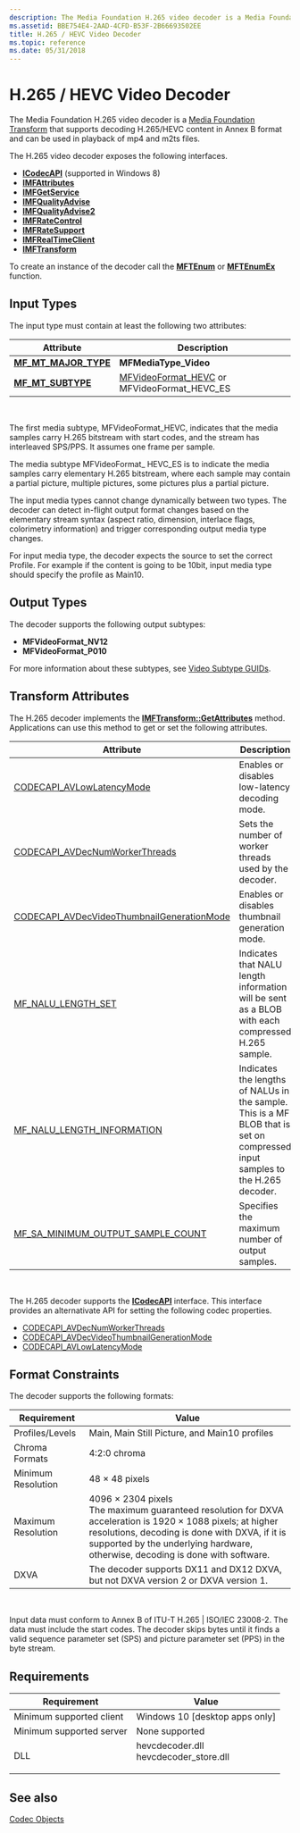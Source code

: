 ```yaml
---
description: The Media Foundation H.265 video decoder is a Media Foundation Transform that supports decoding H.265/HEVC content in Annex B format and can be used in playback of mp4 and m2ts files.
ms.assetid: BBE754E4-2AAD-4CFD-B53F-2B66693502EE
title: H.265 / HEVC Video Decoder
ms.topic: reference
ms.date: 05/31/2018
---
```


# H.265 / HEVC Video Decoder

The Media Foundation H.265 video decoder is a [Media Foundation Transform](media-foundation-transforms.md) that supports decoding H.265/HEVC content in Annex B format and can be used in playback of mp4 and m2ts files.

The H.265 video decoder exposes the following interfaces.

-   [**ICodecAPI**](/windows/win32/api/strmif/nn-strmif-icodecapi) (supported in Windows 8)
-   [**IMFAttributes**](/windows/desktop/api/mfobjects/nn-mfobjects-imfattributes)
-   [**IMFGetService**](/windows/desktop/api/mfidl/nn-mfidl-imfgetservice)
-   [**IMFQualityAdvise**](/windows/desktop/api/mfidl/nn-mfidl-imfqualityadvise)
-   [**IMFQualityAdvise2**](/windows/desktop/api/mfidl/nn-mfidl-imfqualityadvise2)
-   [**IMFRateControl**](/windows/desktop/api/mfidl/nn-mfidl-imfratecontrol)
-   [**IMFRateSupport**](/windows/desktop/api/mfidl/nn-mfidl-imfratesupport)
-   [**IMFRealTimeClient**](/windows/desktop/api/mfidl/nn-mfidl-imfrealtimeclient)
-   [**IMFTransform**](/windows/desktop/api/mftransform/nn-mftransform-imftransform)

To create an instance of the decoder call the [**MFTEnum**](/windows/desktop/api/mfapi/nf-mfapi-mftenum) or [**MFTEnumEx**](/windows/desktop/api/mfapi/nf-mfapi-mftenumex) function.

## Input Types

The input type must contain at least the following two attributes:



| Attribute                                                 | Description                                                                                   |
|-----------------------------------------------------------|-----------------------------------------------------------------------------------------------|
| [**MF\_MT\_MAJOR\_TYPE**](mf-mt-major-type-attribute.md) | **MFMediaType\_Video**                                                                        |
| [**MF\_MT\_SUBTYPE**](mf-mt-subtype-attribute.md)        | [MFVideoFormat\_HEVC](video-subtype-guids.md) or MFVideoFormat\_HEVC\_ES |



 

The first media subtype, MFVideoFormat\_HEVC, indicates that the media samples carry H.265 bitstream with start codes, and the stream has interleaved SPS/PPS. It assumes one frame per sample.

The media subtype MFVideoFormat\_ HEVC\_ES is to indicate the media samples carry elementary H.265 bitstream, where each sample may contain a partial picture, multiple pictures, some pictures plus a partial picture.

The input media types cannot change dynamically between two types. The decoder can detect in-flight output format changes based on the elementary stream syntax (aspect ratio, dimension, interlace flags, colorimetry information) and trigger corresponding output media type changes.

For input media type, the decoder expects the source to set the correct Profile. For example if the content is going to be 10bit, input media type should specify the profile as Main10.

## Output Types

The decoder supports the following output subtypes:

-   **MFVideoFormat\_NV12**
-   **MFVideoFormat\_P010**

For more information about these subtypes, see [Video Subtype GUIDs](video-subtype-guids.md).

## Transform Attributes

The H.265 decoder implements the [**IMFTransform::GetAttributes**](/windows/desktop/api/mftransform/nf-mftransform-imftransform-getattributes) method. Applications can use this method to get or set the following attributes.



| Attribute                                                                                       | Description                                                                                                                   |
|-------------------------------------------------------------------------------------------------|-------------------------------------------------------------------------------------------------------------------------------|
| [CODECAPI\_AVLowLatencyMode](codecapi-avlowlatencymode.md)                                     | Enables or disables low-latency decoding mode.                                                                                |
| [CODECAPI\_AVDecNumWorkerThreads](codecapi-avdecnumworkerthreads.md)                           | Sets the number of worker threads used by the decoder.                                                                        |
| [CODECAPI\_AVDecVideoThumbnailGenerationMode](../directshow/avdecvideothumbnailgenerationmode-property.md) | Enables or disables thumbnail generation mode.                                                                                |
| [MF\_NALU\_LENGTH\_SET](mf-nalu-length-set.md)                                                 | Indicates that NALU length information will be sent as a BLOB with each compressed H.265 sample.                              |
| [MF\_NALU\_LENGTH\_INFORMATION](mf-nalu-length-information.md)                                 | Indicates the lengths of NALUs in the sample. This is a MF BLOB that is set on compressed input samples to the H.265 decoder. |
| [MF\_SA\_MINIMUM\_OUTPUT\_SAMPLE\_COUNT](mf-sa-minimum-output-sample-count.md)                 | Specifies the maximum number of output samples.                                                                               |



 

The H.265 decoder supports the [**ICodecAPI**](/windows/win32/api/strmif/nn-strmif-icodecapi) interface. This interface provides an alternativate API for setting the following codec properties.

-   [CODECAPI\_AVDecNumWorkerThreads](codecapi-avdecnumworkerthreads.md)
-   [CODECAPI\_AVDecVideoThumbnailGenerationMode](../directshow/avdecvideothumbnailgenerationmode-property.md)
-   [CODECAPI\_AVLowLatencyMode](codecapi-avlowlatencymode.md)

## Format Constraints

The decoder supports the following formats:



| Requirement | Value |
|--------------------|----------------------------------------------------------------------------------------------------------------------------------------------------------------------------------------------------------------------------------------------------------------------|
| Profiles/Levels    | Main, Main Still Picture, and Main10 profiles                                                                                                                                                                                                                        |
| Chroma Formats     | 4:2:0 chroma                                                                                                                                                                                                                                                         |
| Minimum Resolution | 48 × 48 pixels                                                                                                                                                                                                                                                       |
| Maximum Resolution | 4096 × 2304 pixels<br/> The maximum guaranteed resolution for DXVA acceleration is 1920 × 1088 pixels; at higher resolutions, decoding is done with DXVA, if it is supported by the underlying hardware, otherwise, decoding is done with software.<br/> |
| DXVA               | The decoder supports DX11 and DX12 DXVA, but not DXVA version 2 or DXVA version 1.                                                                                                                                                                                                         |



 

Input data must conform to Annex B of ITU-T H.265 \| ISO/IEC 23008-2. The data must include the start codes. The decoder skips bytes until it finds a valid sequence parameter set (SPS) and picture parameter set (PPS) in the byte stream.

## Requirements



| Requirement | Value |
|-------------------------------------|------------------------------------------------------------------------------------------|
| Minimum supported client<br/> | Windows 10 \[desktop apps only\]<br/>                                              |
| Minimum supported server<br/> | None supported<br/>                                                                |
| DLL<br/>                      | <dl> <dt>hevcdecoder.dll</dt> <dt>hevcdecoder_store.dll</dt> </dl> |



## See also

<dl> <dt>

[Codec Objects](codecobjects.md)
</dt> </dl>

 

 
